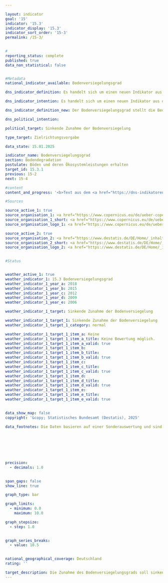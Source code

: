 ```yaml
---

layout: indicator        
goal: '15'        
indicator: '15.3'        
indicator_display: '15.3'        
indicator_sort_order: '15-3'        
permalink: /15-3/        
        

#
reporting_status: complete        
published: true        
data_non_statistical: false        


#Metadata        
national_indicator_available: Bodenversiegelungsgrad        

dns_indicator_definition: Es handelt sich um einen neuen Indikator aus der Weiterentwicklung 2025&nbsp;der Deutschen Nachhaltigkeitsstrategie.        

dns_indicator_intention: Es handelt sich um einen neuen Indikator aus der Weiterentwicklung 2025&nbsp;der Deutschen Nachhaltigkeitsstrategie.        

dns_indicator_definition_new: Der Bodenversiegelungsgrad stellt die Bedeckung der Bodenoberfläche mit wasserundurchlässigem Material (in Prozent) aufgrund von Stadtentwicklung und Infrastrukturausbau dar. Der Indikator wird durch eine halbautomatische Klassifizierung auf Grundlage des kalibrierten NDVI (Normalized Difference Vegetation Index, Normalisierter differenzierter Vegetationsindex) berechnet.        

dns_political_intention:         

political_target: Sinkende Zunahme der Bodenversiegelung        

type_target: Zielrichtungsvorgabe        

data_state: 15.01.2025        

indicator_name: Bodenversiegelungsgrad        
section: Bodendegradation        
postulate: Böden und deren Ökosystemleistungen erhalten        
target_id: 15.3.1        
previous: 15-2        
next: 15-4        

#content         
content_and_progress: '<b>Text aus dem <a href="https://dns-indikatoren.de/assets/Publikationen/Indikatorenberichte/2022.pdf">Indikatorenbericht 2022&nbsp;- Stand 31.10.2022</a></b><br><br>'                

#Sources        

source_active_1: true
source_organisation_1: <a href="https://www.copernicus.eu/de/ueber-copernicus" target="_blank" onclick="return confirm_alert('X', 'De')">Europäisches Copernikus-Programm</a>
source_organisation_1_short: <a href="https://www.copernicus.eu/de/ueber-copernicus" target="_blank" onclick="return confirm_alert('X', 'De')">Europäisches Copernikus-Programm</a>
source_organisation_logo_1: <a href="https://www.copernicus.eu/de/ueber-copernicus" target="_blank" onclick="return confirm_alert('X', 'De')"><img src="https://dnsTestEnvironment.github.io/dns-indicators/public/OrgImgDe/cop.png" alt="Europäisches Copernikus-Programm" title=" Klicken Sie hier um zur Homepage der Organisation Europäisches Copernikus-Programm zu gelangen." style="height:60px; width:148px; border:transparent"/></a>

source_active_2: true
source_organisation_2: <a href="https://www.destatis.de/DE/Home/_inhalt.html" target="_blank">Statistisches Bundesamt</a>
source_organisation_2_short: <a href="https://www.destatis.de/DE/Home/_inhalt.html" target="_blank">Statistisches Bundesamt</a>
source_organisation_logo_2: <a href="https://www.destatis.de/DE/Home/_inhalt.html" target="_blank"><img src="https://dnsTestEnvironment.github.io/dns-indicators/public/OrgImgDe/destatis.png" alt="Statistisches Bundesamt" title=" Klicken Sie hier um zur Homepage der Organisation Statistisches Bundesamt zu gelangen." style="height:60px; width:148px; border:transparent"/></a>
        

#Status        


weather_active_1: true
weather_indicator_1: 15.3 Bodenversiegelungsgrad
weather_indicator_1_year_a: 2018
weather_indicator_1_year_b: 2015
weather_indicator_1_year_c: 2012
weather_indicator_1_year_d: 2009
weather_indicator_1_year_e: 2006

weather_indicator_1_target: Sinkende Zunahme der Bodenversiegelung

weather_indicator_1_target_1: Sinkende Zunahme der Bodenversiegelung
weather_indicator_1_target_1_category: normal

weather_indicator_1_target_1_item_a: Keine
weather_indicator_1_target_1_item_a_title: Keine Bewertung möglich.
weather_indicator_1_target_1_item_a_valid: true
weather_indicator_1_target_1_item_b: 
weather_indicator_1_target_1_item_b_title: 
weather_indicator_1_target_1_item_b_valid: true
weather_indicator_1_target_1_item_c: 
weather_indicator_1_target_1_item_c_title: 
weather_indicator_1_target_1_item_c_valid: true
weather_indicator_1_target_1_item_d: 
weather_indicator_1_target_1_item_d_title: 
weather_indicator_1_target_1_item_d_valid: true
weather_indicator_1_target_1_item_e: 
weather_indicator_1_target_1_item_e_title: 
weather_indicator_1_target_1_item_e_valid: true        
        

data_show_map: false        
copyright: '&copy; Statistisches Bundesamt (Destatis), 2025'        

data_footnotes: Die Daten basieren auf einer Sonderauswertung und sind nicht öffentlich zugänglich.<br>• Seit dem Berichtsjahr 2018&nbsp;liegen Daten in einer höheren Auflösung vor, sodass die Bodenversiegelung ab 2018&nbsp;räumlich detaillierter und realistischer abgebildet wird. Dadurch ist eine Vergleichbarkeit mit den Vorjahren nur eingeschränkt möglich (Zeitreihenbruch).        

        

        

        

precision: 
  - decimals: 1.0
            

span_gaps: false        
show_line: true        

graph_type: bar                

graph_limits: 
  - minimum: 0.0
    maximum: 10.0        

graph_stepsize: 
  - step: 1.0
            

graph_series_breaks: 
  - value: 10.5
                            

national_geographical_coverage: Deutschland                
rating: ''        

target_description: Die Zunahme des Bodenversiegelungsgrads soll sinken.<br>Keine Bewertung möglich. Zu wenig Datenpunkte.        
---
```


